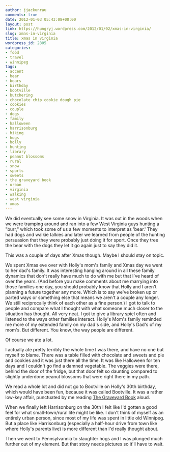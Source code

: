 ```yaml
---
author: jjackunrau
comments: true
date: 2012-01-03 05:43:08+00:00
layout: post
link: https://hungryj.wordpress.com/2012/01/02/xmas-in-virginia/
slug: xmas-in-virginia
title: xmas in virginia
wordpress_id: 2805
categories:
- food
- travel
- winnipeg
tags:
- accent
- bear
- bears
- birthday
- bootville
- butchering
- chocolate chip cookie dough pie
- cookies
- couple
- dogs
- family
- halloween
- harrisonburg
- hiking
- hogs
- holly
- hunting
- library
- peanut blossoms
- rural
- snow
- sports
- sweets
- the graveyard book
- urban
- virginia
- walking
- west virginia
- xmas
---
```


We did eventually see some snow in Virginia. It was out in the woods when we were tramping around and ran into a few West Virginia guys hunting a "burr," which took some of us a few moments to interpret as 'bear.' They had dogs and walkie talkies and later we learned from people of the hunting persuasion that they were probably just doing it for sport. Once they tree the bear with the dogs they let it go again just to say they did it. 

This was a couple of days after Xmas though. Maybe I should stay on topic.

We spent Xmas eve over with Holly's mom's family and Xmas day we went to her dad's family. It was interesting hanging around in all these family dynamics that don't really have much to do with me but that I've heard of over the years. (And before you make comments about me marrying into those families one day, you should probably know that Holly and I aren't planning a future together any more. Which is to say we've broken up or parted ways or something else that means we aren't a couple any longer. We still reciprocally think of each other as a fine person.) I got to talk to people and compare what I thought with what someone much closer to the situation has thought. All very neat. I got to give a library spiel often and listened to the ways other families interact. Holly's Mom's family reminded me more of my extended family on my dad's side, and Holly's Dad's of my mom's. But different. You know, the way people are different.

Of course we ate a lot.

I actually ate pretty terribly the whole time I was there, and have no one but myself to blame. There was a table filled with chocolate and sweets and pie and cookies and it was just there all the time. It was like Halloween for ten days and I couldn't go find a damned vegetable. The veggies were there, behind the door of the fridge, but that door felt so daunting compared to slightly underdone peanut blossoms that were right there in my path.

We read a whole lot and did not go to Bootville on Holly's 30th birthday, which would have been fun, because it was called Bootville. It was a rather low-key affair, punctuated by me reading [The Graveyard Book](http://librarianaut.com/2011/10/27/book-review-the-graveyard-book/) aloud.

When we finally left Harrisonburg on the 30th I felt like I'd gotten a good feel for what small-town/rural life might be like. I don't think of myself as an entirely urban person, since most of my life was spent in little old Winnipeg. But a place like Harrisonburg (especially a half-hour drive from town like where Holly's parents live) is more different than I'd really thought about. 

Then we went to Pennsylvannia to slaughter hogs and I was plunged much further out of my element. But that story needs pictures so it'll have to wait.
